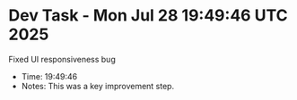 # Dev Task - Mon Jul 28 19:49:46 UTC 2025
Fixed UI responsiveness bug
- Time: 19:49:46
- Notes: This was a key improvement step.

